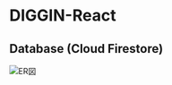 # DIGGIN-React

## Database (Cloud Firestore)

![ER図](https://cacoo.com/diagrams/5grcnzYTrIiowu8x-3497B.png)
